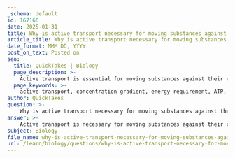 ```yaml
---
_schema: default
id: 167166
date: 2025-01-31
title: Why is active transport necessary for moving substances against their concentration gradient?
article_title: Why is active transport necessary for moving substances against their concentration gradient?
date_format: MMM DD, YYYY
post_on_text: Posted on
seo:
  title: QuickTakes | Biology
  page_description: >-
    Active transport is essential for moving substances against their concentration gradient, requiring energy to maintain specific ion concentrations crucial for cellular functions and homeostasis.
  page_keywords: >-
    active transport, concentration gradient, energy requirement, ATP, sodium-potassium pump, cellular homeostasis, transport proteins, biochemical processes
author: QuickTakes
question: >-
    Why is active transport necessary for moving substances against their concentration gradient?
answer: >-
    Active transport is necessary for moving substances against their concentration gradient due to the following reasons:\n\n1. **Energy Requirement**: Active transport requires energy, typically in the form of ATP. This energy is essential because moving substances from areas of lower concentration to areas of higher concentration is not a spontaneous process; it goes against the natural tendency of molecules to move from high to low concentration.\n\n2. **Direction of Movement**: In active transport, substances are moved against their concentration gradient. This means that while passive transport allows substances to flow down their gradient (from high to low concentration), active transport enables cells to maintain specific concentrations of ions and molecules that are crucial for various cellular functions. For example, the sodium-potassium pump (Na⁺-K⁺ pump) actively transports 3 sodium ions out of the cell and 2 potassium ions into the cell, both against their respective concentration gradients, using one molecule of ATP.\n\n3. **Cellular Homeostasis**: Active transport is vital for maintaining cellular homeostasis. By actively regulating the concentrations of ions and other substances, cells can create and maintain the necessary conditions for biochemical processes, such as nerve impulse transmission and muscle contraction.\n\n4. **Role of Transport Proteins**: Active transport is mediated by specific transport proteins known as pumps. These proteins undergo conformational changes that allow them to transport substances across the membrane against their gradient, utilizing the energy derived from ATP hydrolysis.\n\nIn summary, active transport is crucial for moving substances against their concentration gradient because it requires energy to perform work against the natural flow of molecules, thereby enabling cells to maintain essential concentration differences that support their functions and overall homeostasis.
subject: Biology
file_name: why-is-active-transport-necessary-for-moving-substances-against-their-concentration-gradient.md
url: /learn/biology/questions/why-is-active-transport-necessary-for-moving-substances-against-their-concentration-gradient
---
```


&nbsp;